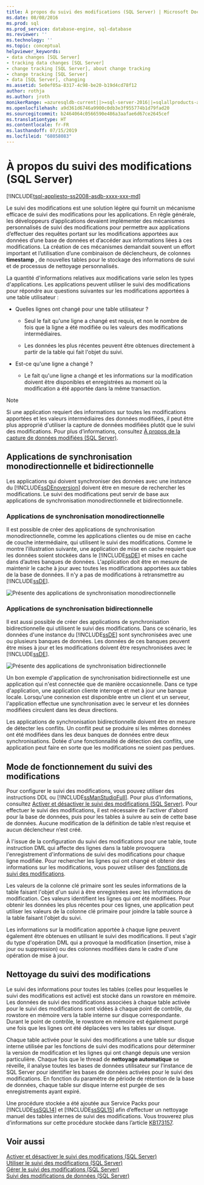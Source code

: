 ```yaml
---
title: À propos du suivi des modifications (SQL Server) | Microsoft Docs
ms.date: 08/08/2016
ms.prod: sql
ms.prod_service: database-engine, sql-database
ms.reviewer: ''
ms.technology: ''
ms.topic: conceptual
helpviewer_keywords:
- data changes [SQL Server]
- tracking data changes [SQL Server]
- change tracking [SQL Server], about change tracking
- change tracking [SQL Server]
- data [SQL Server], changing
ms.assetid: 5e0ef05a-8317-4c98-be20-b19d4cd78f12
author: rothja
ms.author: jroth
monikerRange: =azuresqldb-current||>=sql-server-2016||=sqlallproducts-allversions||>=sql-server-linux-2017||=azuresqldb-mi-current
ms.openlocfilehash: a9d361d6746a9900c0db3e3f955774b1d79fad20
ms.sourcegitcommit: b2464064c0566590e486a3aafae6d67ce2645cef
ms.translationtype: HT
ms.contentlocale: fr-FR
ms.lasthandoff: 07/15/2019
ms.locfileid: "68058083"
---
```

# <a name="about-change-tracking-sql-server"></a>À propos du suivi des modifications (SQL Server)
[!INCLUDE[tsql-appliesto-ss2008-asdb-xxxx-xxx-md](../../includes/tsql-appliesto-ss2008-asdb-xxxx-xxx-md.md)]

  Le suivi des modifications est une solution légère qui fournit un mécanisme efficace de suivi des modifications pour les applications. En règle générale, les développeurs d’applications devaient implémenter des mécanismes personnalisés de suivi des modifications pour permettre aux applications d’effectuer des requêtes portant sur les modifications apportées aux données d’une base de données et d’accéder aux informations liées à ces modifications. La création de ces mécanismes demandait souvent un effort important et l’utilisation d’une combinaison de déclencheurs, de colonnes **timestamp** , de nouvelles tables pour le stockage des informations de suivi et de processus de nettoyage personnalisés.  
  
 La quantité d'informations relatives aux modifications varie selon les types d'applications. Les applications peuvent utiliser le suivi des modifications pour répondre aux questions suivantes sur les modifications apportées à une table utilisateur :  
  
-   Quelles lignes ont changé pour une table utilisateur ?  
  
    -   Seul le fait qu'une ligne a changé est requis, et non le nombre de fois que la ligne a été modifiée ou les valeurs des modifications intermédiaires.  
  
    -   Les données les plus récentes peuvent être obtenues directement à partir de la table qui fait l'objet du suivi.  
  
-   Est-ce qu'une ligne a changé ?  
  
    -   Le fait qu'une ligne a changé et les informations sur la modification doivent être disponibles et enregistrées au moment où la modification a été apportée dans la même transaction.  
  
> [!NOTE]  
>  Si une application requiert des informations sur toutes les modifications apportées et les valeurs intermédiaires des données modifiées, il peut être plus approprié d'utiliser la capture de données modifiées plutôt que le suivi des modifications. Pour plus d’informations, consultez [À propos de la capture de données modifiées &#40;SQL Server&#41;](../../relational-databases/track-changes/about-change-data-capture-sql-server.md).  
  
## <a name="one-way-and-two-way-synchronization-applications"></a>Applications de synchronisation monodirectionnelle et bidirectionnelle  
 Les applications qui doivent synchroniser des données avec une instance du [!INCLUDE[ssDEnoversion](../../includes/ssdenoversion-md.md)] doivent être en mesure de rechercher les modifications. Le suivi des modifications peut servir de base aux applications de synchronisation monodirectionnelle et bidirectionnelle.  
  
### <a name="one-way-synchronization-applications"></a>Applications de synchronisation monodirectionnelle  
 Il est possible de créer des applications de synchronisation monodirectionnelle, comme les applications clientes ou de mise en cache de couche intermédiaire, qui utilisent le suivi des modifications. Comme le montre l’illustration suivante, une application de mise en cache requiert que les données soient stockées dans le [!INCLUDE[ssDE](../../includes/ssde-md.md)] et mises en cache dans d’autres banques de données. L'application doit être en mesure de maintenir le cache à jour avec toutes les modifications apportées aux tables de la base de données. Il n'y a pas de modifications à retransmettre au [!INCLUDE[ssDE](../../includes/ssde-md.md)].  
  
 ![Présente des applications de synchronisation monodirectionnelle](../../relational-databases/track-changes/media/one-waysync.gif "Présente des applications de synchronisation monodirectionnelle")  
  
### <a name="two-way-synchronization-applications"></a>Applications de synchronisation bidirectionnelle  
 Il est aussi possible de créer des applications de synchronisation bidirectionnelle qui utilisent le suivi des modifications. Dans ce scénario, les données d'une instance du [!INCLUDE[ssDE](../../includes/ssde-md.md)] sont synchronisées avec une ou plusieurs banques de données. Les données de ces banques peuvent être mises à jour et les modifications doivent être resynchronisées avec le [!INCLUDE[ssDE](../../includes/ssde-md.md)].  
  
 ![Présente des applications de synchronisation bidirectionnelle](../../relational-databases/track-changes/media/two-waysync.gif "Présente des applications de synchronisation bidirectionnelle")  
  
 Un bon exemple d'application de synchronisation bidirectionnelle est une application qui n'est connectée que de manière occasionnelle. Dans ce type d'application, une application cliente interroge et met à jour une banque locale. Lorsqu'une connexion est disponible entre un client et un serveur, l'application effectue une synchronisation avec le serveur et les données modifiées circulent dans les deux directions.  
  
 Les applications de synchronisation bidirectionnelle doivent être en mesure de détecter les conflits. Un conflit peut se produire si les mêmes données ont été modifiées dans les deux banques de données entre deux synchronisations. Dotée d'une fonctionnalité de détection des conflits, une application peut faire en sorte que les modifications ne soient pas perdues.  
  
## <a name="how-change-tracking-works"></a>Mode de fonctionnement du suivi des modifications  
 Pour configurer le suivi des modifications, vous pouvez utiliser des instructions DDL ou [!INCLUDE[ssManStudioFull](../../includes/ssmanstudiofull-md.md)]. Pour plus d’informations, consultez [Activer et désactiver le suivi des modifications &#40;SQL Server&#41;](../../relational-databases/track-changes/enable-and-disable-change-tracking-sql-server.md). Pour effectuer le suivi des modifications, il est nécessaire de l'activer d'abord pour la base de données, puis pour les tables à suivre au sein de cette base de données. Aucune modification de la définition de table n’est requise et aucun déclencheur n’est créé.  
  
 À l'issue de la configuration du suivi des modifications pour une table, toute instruction DML qui affecte des lignes dans la table provoquera l'enregistrement d'informations de suivi des modifications pour chaque ligne modifiée. Pour rechercher les lignes qui ont changé et obtenir des informations sur les modifications, vous pouvez utiliser des [fonctions de suivi des modifications](../../relational-databases/system-functions/change-tracking-functions-transact-sql.md).  
  
 Les valeurs de la colonne clé primaire sont les seules informations de la table faisant l'objet d'un suivi à être enregistrées avec les informations de modification. Ces valeurs identifient les lignes qui ont été modifiées. Pour obtenir les données les plus récentes pour ces lignes, une application peut utiliser les valeurs de la colonne clé primaire pour joindre la table source à la table faisant l'objet du suivi.  
  
 Les informations sur la modification apportée à chaque ligne peuvent également être obtenues en utilisant le suivi des modifications. Il peut s'agir du type d'opération DML qui a provoqué la modification (insertion, mise à jour ou suppression) ou des colonnes modifiées dans le cadre d'une opération de mise à jour. 
 
## <a name="change-tracking-cleanup"></a>Nettoyage du suivi des modifications
Le suivi des informations pour toutes les tables (celles pour lesquelles le suivi des modifications est activé) est stocké dans un rowstore en mémoire. Les données de suivi des modifications associées à chaque table activée pour le suivi des modifications sont vidées à chaque point de contrôle, du rowstore en mémoire vers la table interne sur disque correspondante. Durant le point de contrôle, le rowstore en mémoire est également purgé une fois que les lignes ont été déplacées vers les tables sur disque.

Chaque table activée pour le suivi des modifications a une table sur disque interne utilisée par les fonctions de suivi des modifications pour déterminer la version de modification et les lignes qui ont changé depuis une version particulière. Chaque fois que le thread de **nettoyage automatique** se réveille, il analyse toutes les bases de données utilisateur sur l’instance de SQL Server pour identifier les bases de données activées pour le suivi des modifications. En fonction du paramètre de période de rétention de la base de données, chaque table sur disque interne est purgée de ses enregistrements ayant expiré.

Une procédure stockée a été ajoutée aux Service Packs pour [!INCLUDE[ssSQL14](../../includes/sssql14-md.md)] et [!INCLUDE[ssSQL15](../../includes/sssql15-md.md)] afin d’effectuer un nettoyage manuel des tables internes de suivi des modifications. Vous trouverez plus d’informations sur cette procédure stockée dans l’article [KB173157](https://support.microsoft.com/help/3173157/adds-a-stored-procedure-for-the-manual-cleanup-of-the-change-tracking-side-table-in-sql-server-2014-sp2-or-2016-sp1). 
  
## <a name="see-also"></a>Voir aussi  
 [Activer et désactiver le suivi des modifications &#40;SQL Server&#41;](../../relational-databases/track-changes/enable-and-disable-change-tracking-sql-server.md)   
 [Utiliser le suivi des modifications &#40;SQL Server&#41;](../../relational-databases/track-changes/work-with-change-tracking-sql-server.md)   
 [Gérer le suivi des modifications &#40;SQL Server&#41;](../../relational-databases/track-changes/manage-change-tracking-sql-server.md)   
 [Suivi des modifications de données &#40;SQL Server&#41;](../../relational-databases/track-changes/track-data-changes-sql-server.md)  
  
  
